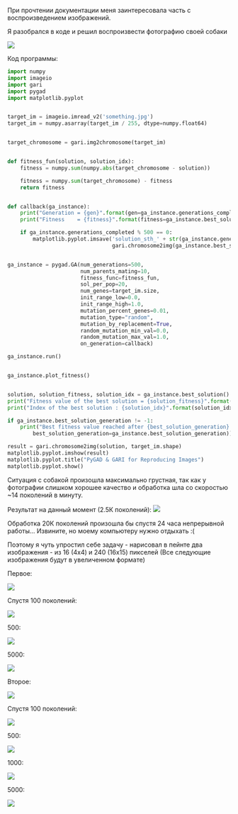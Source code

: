При прочтении документации меня заинтересовала часть с воспроизведением изображений.

Я разобрался в коде и решил воспроизвести фотографию своей собаки

![](https://github.com/Munchhau5en/python.au/raw/main/Nika.jpg)

Код программы:

```python
import numpy
import imageio
import gari
import pygad
import matplotlib.pyplot


target_im = imageio.imread_v2('something.jpg')
target_im = numpy.asarray(target_im / 255, dtype=numpy.float64)


target_chromosome = gari.img2chromosome(target_im)


def fitness_fun(solution, solution_idx):
    fitness = numpy.sum(numpy.abs(target_chromosome - solution))

    fitness = numpy.sum(target_chromosome) - fitness
    return fitness


def callback(ga_instance):
    print("Generation = {gen}".format(gen=ga_instance.generations_completed))
    print("Fitness    = {fitness}".format(fitness=ga_instance.best_solution()[1]))

    if ga_instance.generations_completed % 500 == 0:
        matplotlib.pyplot.imsave('solution_sth_' + str(ga_instance.generations_completed) + '.png',
                                 gari.chromosome2img(ga_instance.best_solution()[0], target_im.shape))


ga_instance = pygad.GA(num_generations=500,
                       num_parents_mating=10,
                       fitness_func=fitness_fun,
                       sol_per_pop=20,
                       num_genes=target_im.size,
                       init_range_low=0.0,
                       init_range_high=1.0,
                       mutation_percent_genes=0.01,
                       mutation_type="random",
                       mutation_by_replacement=True,
                       random_mutation_min_val=0.0,
                       random_mutation_max_val=1.0,
                       on_generation=callback)

ga_instance.run()


ga_instance.plot_fitness()


solution, solution_fitness, solution_idx = ga_instance.best_solution()
print("Fitness value of the best solution = {solution_fitness}".format(solution_fitness=solution_fitness))
print("Index of the best solution : {solution_idx}".format(solution_idx=solution_idx))

if ga_instance.best_solution_generation != -1:
    print("Best fitness value reached after {best_solution_generation} generations.".format(
        best_solution_generation=ga_instance.best_solution_generation))

result = gari.chromosome2img(solution, target_im.shape)
matplotlib.pyplot.imshow(result)
matplotlib.pyplot.title("PyGAD & GARI for Reproducing Images")
matplotlib.pyplot.show()
```

Ситуация с собакой произошла максимально грустная, так как у фотографии слишком хорошее качество и обработка шла со скоростью ~14 поколений в минуту.

Результат на данный момент (2.5К поколений):
![](https://github.com/Munchhau5en/python.au/raw/main/solution_2500.jpg)


Обработка 20К поколений произошла бы спустя 24 часа непрерывной работы...
Извините, но моему компьютеру нужно отдыхать :(

Поэтому я чуть упростил себе задачу - нарисовал в пейнте два изображения - из 16 (4х4) и 240 (16х15) пикселей (Все следующие изображения будут в увеличенном формате)

Первое:

![](https://github.com/Munchhau5en/python.au/raw/main/something.jpg)

Спустя 100 поколений:

![](https://github.com/Munchhau5en/python.au/raw/main/1_100.jpg)

500:

![](https://github.com/Munchhau5en/python.au/raw/main/1_500.jpg)

5000:

![](https://github.com/Munchhau5en/python.au/raw/main/1_5000.jpg)

Второе:

![](https://github.com/Munchhau5en/python.au/raw/main/something_1.jpg)


Спустя 100 поколений:

![](https://github.com/Munchhau5en/python.au/raw/main/2_100.jpg)

500:

![](https://github.com/Munchhau5en/python.au/raw/main/2_500.jpg)

1000:

![](https://github.com/Munchhau5en/python.au/raw/main/2_1000.jpg)

5000:

![](https://github.com/Munchhau5en/python.au/raw/main/2_5000.jpg)

